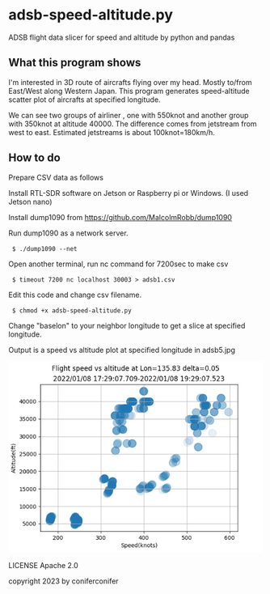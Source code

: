 # adsb-speed-altitude.py 
ADSB flight data slicer for speed and altitude by python and pandas

## What this program shows

I'm interested in 3D route of aircrafts flying over my head. Mostly to/from East/West
along Western Japan. 
This program generates speed-altitude scatter plot of aircrafts at specified longitude.

We can see two groups of airliner , one with 550knot and another group with 350knot at altitude 40000.
The difference comes from jetstream from west to east.
Estimated jetstreams is about 100knot=180km/h.

## How to do
Prepare CSV data as follows

Install RTL-SDR software on Jetson or Raspberry pi or Windows. (I used Jetson nano)

Install dump1090 from https://github.com/MalcolmRobb/dump1090

Run dump1090 as a network server.

	 $ ./dump1090 --net

Open another terminal, run nc command for 7200sec to make csv

	 $ timeout 7200 nc localhost 30003 > adsb1.csv

Edit this code and change csv filename.

	 $ chmod +x adsb-speed-altitude.py

Change "baselon" to your neighbor longitude to get a slice at specified longitude.

Output is a speed vs altitude plot at specified longitude in  adsb5.jpg

![Fig.1 speed vs altitude](adsb5.jpg)


LICENSE Apache 2.0

copyright 2023 by coniferconifer